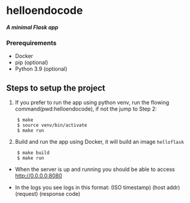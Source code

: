 # helloendocode
***A minimal Flask app***
### Prerequirements

- Docker
- pip (optional)
- Python 3.9 (optional)

## Steps to setup the project

1. If you prefer to run the app using python venv, run the flowing command(pwd:helloendocode), if not the jump to Step 2:
```
    $ make
    $ source venv/bin/activate
    $ make run
```
2. Build and run the app using Docker, it will build an image `helloflask` 

```
    $ make build
    $ make run
```
- When the server is up and running you should be able to access http://0.0.0.0:8080

- In the logs you see logs in this format: (ISO timestamp) (host addr) (request) (response code)